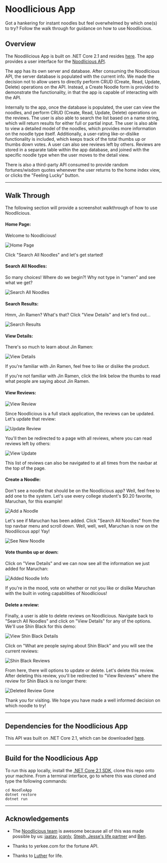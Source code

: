 # Noodlicious App
Got a hankering for instant noodles but feel overwhelmed by which one(s) to try?
Follow the walk through for guidance on how to use Noodlicious.

## Overview
The Noodilicious App is built on .NET Core 2.1 and resides [here](http://noodlicio.us/).
The app provides a user interface for the [Noodlicious API](https://github.com/Noodlicious/api).  

The app has its own server and database. After consuming the Noodlicious API, the server database is populated with the current info. We made the decision not to allow users to directly perform CRUD (Create, Read, Update, Delete) operations on the API. Instead, a Create Noodle form is provided to demonstrate the functionality, in that the app is capable of interacting with the API. 

Internally to the app, once the database is populated, the user can view the noodles, and perform CRUD (Create, Read, Update, Delete) operations on the reviews. The user is also able to search the list based on a name string, which will return results for either full or partial input. The user is also able to view a detailed model of the noodles, which provides more information on the noodle type itself.  Additionally, a user-rating like-or-dislike functionality is included, which keeps track of the total thumbs up or thumbs down votes. A user can also see reviews left by others. Reviews are stored in a separate table within the app database, and joined with the specific noodle type when the user moves to the detail view.

There is also a third-party API consumed to provide random fortunes/wisdom quotes whenever the user returns to the home index view, or clicks the "Feeling Lucky" button.

---
## Walk Through

The following section will provide a screenshot walkthrough of how to use Noodlicious.

#### Home Page:

Welcome to Noodlicious!

![Home Page](/Assets/landingPage.png)

Click "Search All Noodles" and let's get started!

#### Search All Noodles:

So many choices!  Where do we begin?!  Why not type in "ramen" and see what we get?

![Search All Noodles](/Assets/search.png)

#### Search Results:

Hmm, Jin Ramen?  What's that?  Click "View Details" and let's find out...

![Search Results](/Assets/searchResults.png)

#### View Details:

There's so much to learn about Jin Ramen:

![View Details](/Assets/viewDetails.png)

If you're familiar with Jin Ramen, feel free to like or dislike the product.

If you're not familiar with Jin Ramen, click the link below the thumbs to read what people are saying about Jin Ramen.

#### View Reviews:

![View Review](/Assets/viewReviews.png)

Since Noodlicious is a full stack application, the reviews can be updated.  Let's update that review:

![Update Review](/Assets/updateReview.png)

You'll then be redirected to a page with all reviews, where you can read reviews left by others:

![View Update](/Assets/viewUpdate.png)

This list of reviews can also be navigated to at all times from the navbar at the top of the page.

#### Create a Noodle:

Don't see a noodle that should be on the Noodlicious app?  Well, feel free to add one to the system.  Let's use every college student's $0.20 favorite, Maruchan, for this example!

![Add a Noodle](/Assets/createNoodleInfo.png)

Let's see if Maruchan has been added.  Click "Search All Noodles" from the top navbar menu and scroll down.  Well, well, well, Maruchan is now on the Noodilicous app!  Yay!

![See New Noodle](/Assets/addedNoodle.png)

#### Vote thumbs up or down:

Click on "View Details" and we can now see all the information we just added for Maruchan:

![Added Noodle Info](/Assets/addedNoodleInfo.png)

If you're in the mood, vote on whether or not you like or dislike Maruchan with the built in voting capabilities of Noodlicious!

#### Delete a review:

Finally, a user is able to delete reviews on Noodlicious.  Navigate back to "Search All Noodles" and click on "View Details" for any of the options.  We'll use Shin Black for this demo:

![View Shin Black Details](/Assets/deleteNoodle1.png)

Click on "What are people saying about Shin Black" and you will see the current reviews:

![Shin Black Reviews](/Assets/deleteNoodle2.png)

From here, there will options to update or delete.  Let's delete this review.  After deleting this review, you'll be redirected to "View Reviews" where the review for Shin Black is no longer there:

![Deleted Review Gone](/Assets/deleteNoodle3.png)

Thank you for visiting.  We hope you have made a well informed decision on which noodle to try!

---
## Dependencies for the Noodlicious App
This API was built on .NET Core 2.1, which can be downloaded [here](https://www.microsoft.com/net/download/macos).

---
## Build for the Noodlicious App
To run this app locally, install the [.NET Core 2.1 SDK](https://www.microsoft.com/net/download/macos), 
clone this repo onto your machine. From a terminal interface, go to where this was 
cloned and type the following commands:

```
cd NoodleApp
dotnet restore
dotnet run
```

---
## Acknowledgements
- The [Noodlicious team](https://github.com/Noodlicious) is awesome because all of this was made possible by us: [jaatay](https://github.com/jaatay), [jcqnly](https://github.com/jcqnly), [Steph, Jesse's life partner](https://github.com/IndigoShock) and [Ben](https://github.com/btaylor93).

- Thanks to yerkee.com for the fortune API.

- Thanks to [Luther](https://github.com/LutherMckeiver) for life.
